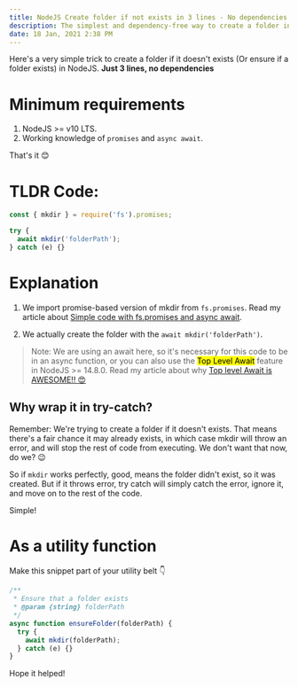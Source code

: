 ```yaml
---
title: NodeJS Create folder if not exists in 3 lines - No dependencies
description: The simplest and dependency-free way to create a folder in NodeJS if it doesn't exist
date: 18 Jan, 2021 2:38 PM
---
```


Here's a very simple trick to create a folder if it doesn't exists (Or ensure if a folder exists) in NodeJS. **Just 3 lines, no dependencies**

# Minimum requirements

1. NodeJS >= v10 LTS.
2. Working knowledge of `promises` and `async await`.

That's it 😊

# TLDR Code:

```js
const { mkdir } = require('fs').promises;

try {
  await mkdir('folderPath');
} catch (e) {}
```

# Explanation

1. We import promise-based version of mkdir from `fs.promises`. Read my article about [Simple code with fs.promises and async await](https://puruvj.dev/blog/fs-promises).

2. We actually create the folder with the `await mkdir('folderPath')`.

> Note: We are using an await here, so it's necessary for this code to be in an async function, or you can also use the <mark>Top Level Await</mark> feature in NodeJS >= 14.8.0. Read my article about why [Top level Await is AWESOME!! 😍](https://puruvj.dev/blog/top-level-await)

## Why wrap it in try-catch?

Remember: We're trying to create a folder if it doesn't exists. That means there's a fair chance it may already exists, in which case mkdir will throw an error, and will stop the rest of code from executing. We don't want that now, do we? 😉

So if `mkdir` works perfectly, good, means the folder didn't exist, so it was created. But if it throws error, try catch will simply catch the error, ignore it, and move on to the rest of the code.

Simple!

# As a utility function

Make this snippet part of your utility belt 👇

```js
/**
 * Ensure that a folder exists
 * @param {string} folderPath
 */
async function ensureFolder(folderPath) {
  try {
    await mkdir(folderPath);
  } catch (e) {}
}
```

Hope it helped!
